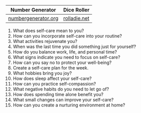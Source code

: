 
| Number Generator                                                         | Dice Roller                           |
| ------------------------------------------------------------------------ | ------------------------------------- |
| [numbergenerator.org](https://numbergenerator.org/randomnumbergenerator) | [rolladie.net](https://rolladie.net/) |

1. What does self-care mean to you?
2. How can you incorporate self-care into your routine?
3. What activities rejuvenate you?
4. When was the last time you did something just for yourself?
5. How do you balance work, life, and personal time?
6. What signs indicate you need to focus on self-care?
7. How can you say no to protect your well-being?
8. Create a self-care plan for the week.
9. What hobbies bring you joy?
10. How does sleep affect your self-care?
11. How can you practice self-compassion?
12. What negative habits do you need to let go of?
13. How does spending time alone benefit you?
14. What small changes can improve your self-care?
15. How can you create a nurturing environment at home?